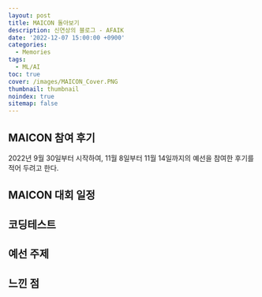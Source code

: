 ```yaml
---
layout: post
title: MAICON 돌아보기
description: 신연상의 블로그 - AFAIK
date: '2022-12-07 15:00:00 +0900'
categories:
  - Memories
tags:
  - ML/AI
toc: true
cover: /images/MAICON_Cover.PNG
thumbnail: thumbnail
noindex: true
sitemap: false
---
```


## MAICON 참여 후기

2022년 9월 30일부터 시작하여, 11월 8일부터 11월 14일까지의 예선을 참여한 후기를 적어 두려고 한다. 

<!-- more -->

## MAICON 대회 일정

## 코딩테스트

## 예선 주제

## 느낀 점
